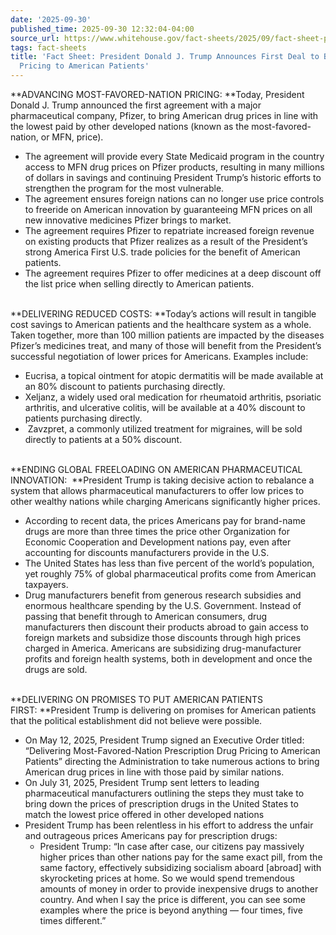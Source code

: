```yaml
---
date: '2025-09-30'
published_time: 2025-09-30 12:32:04-04:00
source_url: https://www.whitehouse.gov/fact-sheets/2025/09/fact-sheet-president-donald-j-trump-announces-first-deal-to-bring-most-favored-nation-pricing-to-american-patients/
tags: fact-sheets
title: 'Fact Sheet: President Donald J. Trump Announces First Deal to Bring Most-Favored-Nation
  Pricing to American Patients'
---
```

 
**ADVANCING MOST-FAVORED-NATION PRICING: **Today, President Donald J.
Trump announced the first agreement with a major pharmaceutical company,
Pfizer, to bring American drug prices in line with the lowest paid by
other developed nations (known as the most-favored-nation, or MFN,
price).

-   The agreement will provide every State Medicaid program in the
    country access to MFN drug prices on Pfizer products, resulting in
    many millions of dollars in savings and continuing President Trump’s
    historic efforts to strengthen the program for the most vulnerable.
-   The agreement ensures foreign nations can no longer use price
    controls to freeride on American innovation by guaranteeing MFN
    prices on all new innovative medicines Pfizer brings to market. 
-   The agreement requires Pfizer to repatriate increased foreign
    revenue on existing products that Pfizer realizes as a result of the
    President’s strong America First U.S. trade policies for the benefit
    of American patients. 
-   The agreement requires Pfizer to offer medicines at a deep discount
    off the list price when selling directly to American patients.

   
**DELIVERING REDUCED COSTS: **Today’s actions will result in tangible
cost savings to American patients and the healthcare system as a whole.
Taken together, more than 100 million patients are impacted by the
diseases Pfizer’s medicines treat, and many of those will benefit from
the President’s successful negotiation of lower prices for Americans.
Examples include:

-   Eucrisa, a topical ointment for atopic dermatitis will be made
    available at an 80% discount to patients purchasing directly.
-   Xeljanz, a widely used oral medication for rheumatoid arthritis,
    psoriatic arthritis, and ulcerative colitis, will be available at a
    40% discount to patients purchasing directly.
-    Zavzpret, a commonly utilized treatment for migraines, will be sold
    directly to patients at a 50% discount.

   
**ENDING GLOBAL FREELOADING ON AMERICAN PHARMACEUTICAL
INNOVATION:  **President Trump is taking decisive action to rebalance a
system that allows pharmaceutical manufacturers to offer low prices to
other wealthy nations while charging Americans significantly higher
prices.  

-   According to recent data, the prices Americans pay for brand-name
    drugs are more than three times the price other Organization for
    Economic Cooperation and Development nations pay, even after
    accounting for discounts manufacturers provide in the U.S. 
-   The United States has less than five percent of the world’s
    population, yet roughly 75% of global pharmaceutical profits come
    from American taxpayers.
-   Drug manufacturers benefit from generous research subsidies and
    enormous healthcare spending by the U.S. Government. Instead of
    passing that benefit through to American consumers, drug
    manufacturers then discount their products abroad to gain access to
    foreign markets and subsidize those discounts through high prices
    charged in America. Americans are subsidizing drug-manufacturer
    profits and foreign health systems, both in development and once the
    drugs are sold. 

   
**DELIVERING ON PROMISES TO PUT AMERICAN PATIENTS FIRST: **President
Trump is delivering on promises for American patients that the political
establishment did not believe were possible.

-   On May 12, 2025, President Trump signed an Executive Order titled:
    “Delivering Most-Favored-Nation Prescription Drug Pricing to
    American Patients” directing the Administration to take numerous
    actions to bring American drug prices in line with those paid by
    similar nations.
-   On July 31, 2025, President Trump sent letters to leading
    pharmaceutical manufacturers outlining the steps they must take to
    bring down the prices of prescription drugs in the United States to
    match the lowest price offered in other developed nations 
-   President Trump has been relentless in his effort to address the
    unfair and outrageous prices Americans pay for prescription drugs:
    -   President Trump: “In case after case, our citizens pay massively
        higher prices than other nations pay for the same exact pill,
        from the same factory, effectively subsidizing socialism aboard
        \[abroad\] with skyrocketing prices at home. So we would spend
        tremendous amounts of money in order to provide inexpensive
        drugs to another country. And when I say the price is different,
        you can see some examples where the price is beyond anything —
        four times, five times different.”

